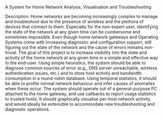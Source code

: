 A System for Home Network Analysis, Visualisation and Troubleshooting


Description:
Home networks are becoming increasingly complex to manage and troubleshoot due to the presence of wireless and 
the plethora of devices that connect to them. Especially for the non-expert user, identifying the state of the
network at any given time can be cumbersome and sometimes impossible. Even though home network gateways and 
Operating Systems come with increasing diagnostic and configuration support, still figuring out the state of the
network and the cause of errors remains non-trivial. The goal of this project is to increase visibility
into the state and activity of the home network at any given time in a simple and effective way to the end-user.
Using simple heuristics, the system should be able to diagnose common sources of error (e.g., DNS server 
unreachable, wireless authentication issues, etc.) and to store host activity and bandwidth consumption in a 
round-robin database. Using temporal statistics, it should be able to profile normal network behaviour and infer
causes of anomalies when these occur. The system should operate out of a general-purpose PC attached to
the home gateway, and use callbacks to report usage statistics to trusted hosts. It should graphically visualise
per-host network activity, and would ideally be extensible to accommodate new troubleshooting and diagnostic 
operations.

